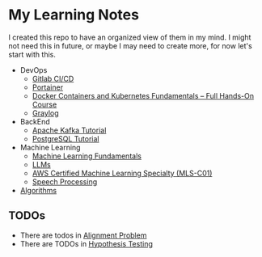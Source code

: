 # My Learning Notes

I created this repo to have an organized view of them in my mind. I might not need this in future, or maybe I may need to create more, for now let's start with this.

- DevOps
    - [Gitlab CI/CD](./gitlab-ci-cd.md)
    - [Portainer](./portainer.md)
    - [Docker Containers and Kubernetes Fundamentals – Full Hands-On Course](./docker_kubernetes/README.md)
    - [Graylog](./graylog.md)
- BackEnd
    - [Apache Kafka Tutorial](./kafka.md)
    - [PostgreSQL Tutorial](./postgresql.md)
- Machine Learning
    - [Machine Learning Fundamentals](./machine_learning/README.md)
    - [LLMs](./llms/README.md)
    - [AWS Certified Machine Learning Specialty (MLS-C01)](./udemy-aws-mls-c01/README.md)
    - [Speech Processing](./speech_processing/README.md)
- [Algorithms](https://github.com/gsamil/algorithms/)

## TODOs

- There are todos in [Alignment Problem](./llms/alignment_problem.md)
- There are TODOs in [Hypothesis Testing](./statistics/hypothesis-testing.md)
